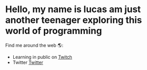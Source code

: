 # Hello, my name is lucas am just another teenager exploring this world of programming 

Find me around the web 🌎:
- Learning in public on <a href="https://www.twitch.tv/lrv_dev">Twitch</a> 
- Twitter <a href="https://twitter.com/Lrvdev">Twitter</a>


